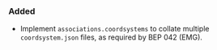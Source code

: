 <!--
A new scriv changelog fragment.

Uncomment the section that is right (remove the HTML comment wrapper).
For top level release notes, leave all the headers commented out.
-->


### Added

- Implement `associations.coordsystems` to collate multiple `coordsystem.json` files,
  as required by BEP 042 (EMG).

<!--
### Changed

- A bullet item for the Changed category.

-->
<!--
### Fixed

- A bullet item for the Fixed category.

-->
<!--
### Deprecated

- A bullet item for the Deprecated category.

-->
<!--
### Removed

- A bullet item for the Removed category.

-->
<!--
### Security

- A bullet item for the Security category.

-->
<!--
### Infrastructure

- A bullet item for the Infrastructure category.

-->
